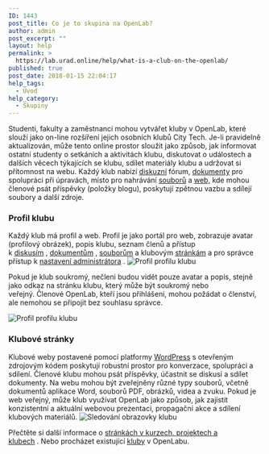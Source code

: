 ```yaml
---
ID: 1443
post_title: Co je to skupina na OpenLab?
author: admin
post_excerpt: ""
layout: help
permalink: >
  https://lab.urad.online/help/what-is-a-club-on-the-openlab/
published: true
post_date: 2018-01-15 22:04:17
help_tags:
  - Úvod
help_category:
  - Skupiny
---
```

Studenti, fakulty a zaměstnanci mohou vytvářet kluby v OpenLab, které slouží jako on-line rozšíření jejich osobních klubů City Tech. Je-li pravidelně aktualizován, může tento online prostor sloužit jako způsob, jak informovat ostatní studenty o setkáních a aktivitách klubu, diskutovat o událostech a dalších věcech týkajících se klubu, sdílet materiály klubu a udržovat si přítomnost na webu. Každý klub nabízí <a title="Použití diskusních fór" href="https://lab.urad.online/help/discussion-forums/">diskuzní</a> fórum, <a title="Použití položky &quot;Dokumenty&quot;" href="https://lab.urad.online/help/using-docs/">dokumenty</a> pro spolupráci při úpravách, místo pro nahrávání <a title="Použití souborů" href="https://lab.urad.online/help/using-files/">souborů</a> a <a title="Co je &quot;místo&quot; na hřišti, projektu nebo klubu?" href="https://lab.urad.online/help/what-is-a-site-on-a-course-project-or-club/">web,</a> kde mohou členové psát příspěvky (položky blogu), poskytují zpětnou vazbu a sdílejí soubory a další zdroje.
<h3><strong>Profil klubu</strong></h3>
Každý klub má profil a web. Profil je jako portál pro web, zobrazuje avatar (profilový obrázek), popis klubu, seznam členů a přístup k <a title="Použití diskusních fór" href="https://lab.urad.online/help/discussion-forums/">diskusím</a> , <a title="Použití položky &quot;Dokumenty&quot;" href="https://lab.urad.online/help/using-docs/">dokumentům</a> , <a title="Použití souborů" href="https://lab.urad.online/help/using-files/">souborům</a> a klubovým <a title="Co je &quot;místo&quot; na hřišti, projektu nebo klubu?" href="https://lab.urad.online/help/what-is-a-site-on-a-course-project-or-club/">stránkám</a> a pro správce přístup k <a title="Změna nastavení ochrany osobních údajů a dalších nastavení kurzů, projektů nebo klubů" href="https://lab.urad.online/help/changing-privacy-and-other-settings-for-a-course-project-or-club/">nastavení administrátora</a> .

<img class="alignnone wp-image-36198 size-full" src="https://openlab.citytech.cuny.edu/wp-content/uploads/2012/09/what_is_club_1_v2.png" alt="Profil profilu klubu" />

Pokud je klub soukromý, nečleni budou vidět pouze avatar a popis, stejně jako odkaz na stránku klubu, který může být soukromý nebo veřejný. Členové OpenLab, kteří jsou přihlášeni, mohou požádat o členství, ale nemohou se připojit bez souhlasu správce.

<img class="alignnone wp-image-36198 size-full" src="https://openlab.citytech.cuny.edu/wp-content/uploads/2012/09/what_is_club_1_v2.png" alt="Profil profilu klubu" />
<h3><strong>Klubové stránky</strong></h3>
Klubové weby postavené pomocí platformy <a href="http://wordpress.org/" target="_blank" rel="noopener">WordPress</a> s otevřeným zdrojovým kódem poskytují robustní prostor pro konverzace, spolupráci a sdílení. Členové klubu mohou psát příspěvky, účastnit se diskusí a sdílet dokumenty. Na webu mohou být zveřejněny různé typy souborů, včetně dokumentů aplikace Word, souborů PDF, obrázků, videa a zvuku. Pokud je web veřejný, může klub využívat OpenLab jako způsob, jak zajistit konzistentní a aktuální webovou prezentaci, propagační akce a sdílení klubových materiálů.

<img class="alignnone wp-image-36201 size-full" src="https://openlab.citytech.cuny.edu/wp-content/uploads/2012/09/what_is_club_3_v2.png" alt="Sledování obrazovky klubu" />

Přečtěte si další informace o <a href="https://lab.urad.online/help/help-category/sites-on-the-openlab/">stránkách v kurzech, projektech a klubech</a> . Nebo procházet existující <a href="https://lab.urad.online/clubs/">kluby</a> v OpenLabu.